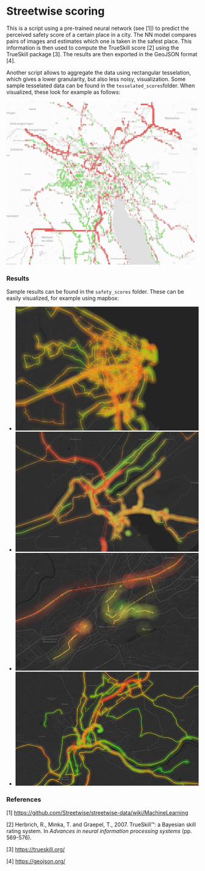 # Streetwise scoring

This is a script using a pre-trained neural network (see [1]) to predict the perceived safety score of a certain place in a city.
The NN model compares pairs of images and estimates which one is taken in the safest place. This information is then used to compute the TrueSkill score [2] using the TrueSkill package [3]. The results are then exported in the GeoJSON format [4].

Another script allows to aggregate the data using rectangular tesselation, which gives a lower granularity, but also less noisy, visualization. Some sample tesselated data can be found in the ```tesselated_scores```folder. When visualized, these look for example as follows:

[<img src="https://github.com/Streetwise/streetwise-score/blob/master/wiki_images/zurich_tessel.jpg" alt="Zurich tesselated" width="500px"/>](https://api.mapbox.com/styles/v1/colombmo/ckg0t167k2it219nyvvws0dov/draft.html?fresh=true&title=view&access_token=pk.eyJ1IjoiY29sb21ibW8iLCJhIjoiY2tlYTE5MmpvMTB6cTJxcm41Ynl1OTNxYSJ9.6SsIy1FTpxao9Sv-hvRDSg)

### Results

Sample results can be found in the ```safety_scores``` folder. These can be easily visualized, for example using mapbox:

- [<img src="https://github.com/Streetwise/streetwise-score/blob/master/wiki_images/romanshorn.png" alt="Romanshorn" width="500px"/>](https://api.mapbox.com/styles/v1/colombmo/ckesny6m30o9019p97rv594qx.html?fresh=true&title=view&access_token=pk.eyJ1IjoiY29sb21ibW8iLCJhIjoiY2tlYTE5MmpvMTB6cTJxcm41Ynl1OTNxYSJ9.6SsIy1FTpxao9Sv-hvRDSg)
- [<img src="https://github.com/Streetwise/streetwise-score/blob/master/wiki_images/luzern.png" alt="Luzern" width="500px"/>](https://api.mapbox.com/styles/v1/colombmo/ckeskgshq764k19o21zu3l7fw.html?fresh=true&title=view&access_token=pk.eyJ1IjoiY29sb21ibW8iLCJhIjoiY2tlYTE5MmpvMTB6cTJxcm41Ynl1OTNxYSJ9.6SsIy1FTpxao9Sv-hvRDSg)
- [<img src="https://github.com/Streetwise/streetwise-score/blob/master/wiki_images/stgallen.png" alt="St. Gallen" width="500px"/>](https://api.mapbox.com/styles/v1/colombmo/ckesiukh124lb19mt27xeg56r.html?fresh=true&title=view&access_token=pk.eyJ1IjoiY29sb21ibW8iLCJhIjoiY2tlYTE5MmpvMTB6cTJxcm41Ynl1OTNxYSJ9.6SsIy1FTpxao9Sv-hvRDSg)
- [<img src="https://github.com/Streetwise/streetwise-score/blob/master/wiki_images/schaffhausen.png" alt="Schaffhausen" width="500px"/>](https://api.mapbox.com/styles/v1/colombmo/cketssk0r91th19qq2l9jcd3h/draft.html?fresh=true&title=view&access_token=pk.eyJ1IjoiY29sb21ibW8iLCJhIjoiY2tlYTE5MmpvMTB6cTJxcm41Ynl1OTNxYSJ9.6SsIy1FTpxao9Sv-hvRDSg)


### References

[1] https://github.com/Streetwise/streetwise-data/wiki/MachineLearning

[2] Herbrich, R., Minka, T. and Graepel, T., 2007. TrueSkill™: a Bayesian skill rating system. In _Advances in neural information processing systems_ (pp. 569-576).

[3] https://trueskill.org/

[4] https://geojson.org/

